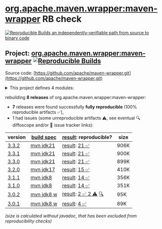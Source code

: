 [org.apache.maven.wrapper:maven-wrapper](https://central.sonatype.com/artifact/org.apache.maven.wrapper/maven-wrapper/versions) RB check
=======

[![Reproducible Builds](https://reproducible-builds.org/images/logos/rb.svg) an independently-verifiable path from source to binary code](https://reproducible-builds.org/)

## Project: [org.apache.maven.wrapper:maven-wrapper](https://central.sonatype.com/artifact/org.apache.maven.wrapper/maven-wrapper/versions) [![Reproducible Builds](https://img.shields.io/endpoint?url=https://raw.githubusercontent.com/jvm-repo-rebuild/reproducible-central/master/content/org/apache/maven/plugins/maven-wrapper-plugin/badge.json)](https://github.com/jvm-repo-rebuild/reproducible-central/blob/master/content/org/apache/maven/plugins/maven-wrapper-plugin/README.md)

Source code: [https://github.com/apache/maven-wrapper.git](https://github.com/apache/maven-wrapper.git)

<details><summary>This project defines 4 modules:</summary>

* [org.apache.maven.plugins:maven-wrapper-plugin](https://central.sonatype.com/artifact/org.apache.maven.plugins/maven-wrapper-plugin/overview)
* [org.apache.maven.wrapper:maven-wrapper](https://central.sonatype.com/artifact/org.apache.maven.wrapper/maven-wrapper/overview)
* [org.apache.maven.wrapper:maven-wrapper-distribution](https://central.sonatype.com/artifact/org.apache.maven.wrapper/maven-wrapper-distribution/overview)
* [org.apache.maven.wrapper:maven-wrapper-parent](https://central.sonatype.com/artifact/org.apache.maven.wrapper/maven-wrapper-parent/overview)
</details>

rebuilding **8 releases** of org.apache.maven.wrapper:maven-wrapper:
- **7** releases were found successfully **fully reproducible** (100% reproducible artifacts :white_check_mark:),
- 1 had issues (some unreproducible artifacts :warning:, see eventual :mag: diffoscope and/or :memo: issue tracker links):

| version | [build spec](/BUILDSPEC.md) | [result](https://reproducible-builds.org/docs/jvm/): reproducible? | size |
| -- | --------- | ------ | -- |
| [3.3.2](https://central.sonatype.com/artifact/org.apache.maven.wrapper/maven-wrapper/3.3.2/pom) | [mvn jdk21](wrapper-3.3.2.buildspec) | [result](maven-wrapper-parent-3.3.2.buildinfo): [21 :white_check_mark: ](maven-wrapper-parent-3.3.2.buildcompare) | 906K |
| [3.3.1](https://central.sonatype.com/artifact/org.apache.maven.wrapper/maven-wrapper/3.3.1/pom) | [mvn jdk21](wrapper-3.3.1.buildspec) | [result](maven-wrapper-parent-3.3.1.buildinfo): [21 :white_check_mark: ](maven-wrapper-parent-3.3.1.buildcompare) | 900K |
| [3.3.0](https://central.sonatype.com/artifact/org.apache.maven.wrapper/maven-wrapper/3.3.0/pom) | [mvn jdk21](wrapper-3.3.0.buildspec) | [result](maven-wrapper-parent-3.3.0.buildinfo): [21 :white_check_mark: ](maven-wrapper-parent-3.3.0.buildcompare) | 899K |
| [3.2.0](https://central.sonatype.com/artifact/org.apache.maven.wrapper/maven-wrapper/3.2.0/pom) | [mvn jdk17](wrapper-3.2.0.buildspec) | [result](maven-wrapper-parent-3.2.0.buildinfo): [15 :white_check_mark: ](maven-wrapper-parent-3.2.0.buildcompare) | 410K |
| [3.1.1](https://central.sonatype.com/artifact/org.apache.maven.wrapper/maven-wrapper/3.1.1/pom) | [mvn jdk8](wrapper-3.1.1.buildspec) | [result](maven-wrapper-parent-3.1.1.buildinfo): [14 :white_check_mark: ](maven-wrapper-parent-3.1.1.buildcompare) | 356K |
| [3.1.0](https://central.sonatype.com/artifact/org.apache.maven.wrapper/maven-wrapper-parent/3.1.0/pom) | [mvn jdk8](wrapper-3.1.0.buildspec) | [result](maven-wrapper-parent-3.1.0.buildinfo): [14 :white_check_mark: ](maven-wrapper-parent-3.1.0.buildcompare) | 351K |
| [3.0.2](https://central.sonatype.com/artifact/org.apache.maven.plugins/maven-wrapper-plugin/3.0.2/pom) | [mvn jdk8 w](maven-wrapper-plugin-3.0.2.buildspec) | [result](maven-wrapper-plugin-3.0.2.buildinfo): [2 :white_check_mark:  2 :warning:](maven-wrapper-plugin-3.0.2.buildcompare) [:mag:](maven-wrapper-plugin-3.0.2.diffoscope) | 95K |
| [3.0.1](https://central.sonatype.com/artifact/org.apache.maven.plugins/maven-wrapper-plugin/3.0.1/pom) | [mvn jdk8 w](maven-wrapper-plugin-3.0.1.buildspec) | [result](maven-wrapper-plugin-3.0.1.buildinfo): [4 :white_check_mark: ](maven-wrapper-plugin-3.0.1.buildcompare) | 89K |

<i>(size is calculated without javadoc, that has been excluded from reproducibility checks)</i>

